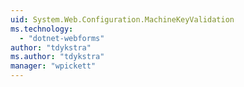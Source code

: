 ```yaml
---
uid: System.Web.Configuration.MachineKeyValidation
ms.technology: 
  - "dotnet-webforms"
author: "tdykstra"
ms.author: "tdykstra"
manager: "wpickett"
---
```

